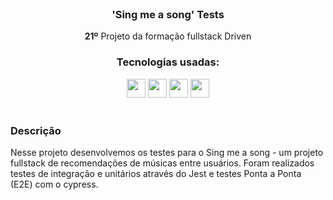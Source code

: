 <!-- This is a Template Repository, use as needed! -->

<!-- Project Summary -->

<br />
<div align="center">

<h3 align="center">'Sing me a song' Tests</h3>
  <p align="center">
    <strong>21º</strong> Projeto da formação fullstack Driven
  </p>
</div>

<div align="center">
  <h3>Tecnologias usadas: </h3>
  
  <img src="https://img.shields.io/badge/TypeScript-007ACC?style=for-the-badge&logo=typescript&logoColor=white" height="30px"/>
  <img src="https://img.shields.io/badge/Prisma-007ACC?style=for-the-badge&logo=Prisma&logoColor=white" height="30px"/> 
  <img src="https://img.shields.io/badge/Jest-007ACC?style=for-the-badge&logo=Jest&logoColor=white" height="30px"/>
  <img src="https://img.shields.io/badge/Cypress-007ACC?style=for-the-badge&logo=Cypress&logoColor=white" height="30px"/>
</div>

</br>

### Descrição

Nesse projeto desenvolvemos os testes para o Sing me a song - um projeto fullstack de recomendações de músicas entre usuários.
Foram realizados testes de integração e unitários através do Jest e testes Ponta a Ponta (E2E) com o cypress.

